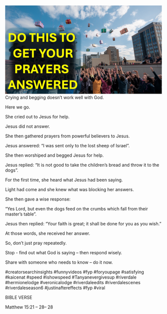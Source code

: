 ![Video cover image](./cover.jpg "cover photo")
Crying and begging doesn’t work well with God.

Here we go.

She cried out to Jesus for help.

Jesus did not answer.

She then gathered prayers from powerful believers to Jesus.

Jesus answered: “I was sent only to the lost sheep of Israel”.

She then worshiped and begged Jesus for help.

Jesus replied: “It is not good to take the children’s bread and throw it to the dogs”.

For the first time, she heard what Jesus had been saying.

Light had come and she knew what was blocking her answers.

She then gave a wise response:

“Yes Lord, but even the dogs feed on the crumbs which fall from their master’s table”.

Jesus then replied: “Your faith is great; it shall be done for you as you wish.”

At those words, she received her answer.

So, don’t just pray repeatedly.

Stop - find out what God is saying – then respond wisely.

Share with someone who needs to know – do it now.


#creatorsearchinsights #funnyvideos #fyp #foryoupage #satisfying #kaicenat #speed #ishowspeed #Tanyanevergivesup #riverdale #hermionelodge #veronicalodge #riverdaleedits #riverdalescenes #riverdaleseason6 #justinaftereffects #fyp #viral


BIBLE VERSE

Matthew 15:21 – 28– 28